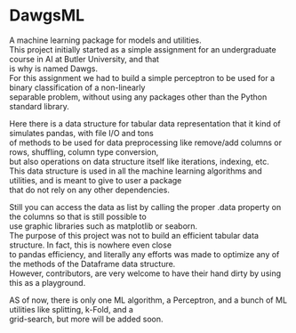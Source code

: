 # DawgsML
A machine learning package for models and utilities.  
This project initially started as a simple assignment for an undergraduate course in AI at Butler University, and that  
is why is named Dawgs.  
For this assignment we had to build a simple perceptron to be used for a binary classification of a non-linearly  
separable problem, without using any packages other than the Python standard library.  

Here there is a data structure for tabular data representation that it kind of simulates pandas, with file I/O and tons  
of methods to be used for data preprocessing like remove/add columns or rows, shuffling, column type conversion,  
but also operations on data structure itself like iterations, indexing, etc.  
This data structure is used in all the machine learning algorithms and utilities, and is meant to give to user a package  
that do not rely on any other dependencies.  

Still you can access the data as list by calling the proper .data property on the columns so that is still possible to  
use graphic libraries such as matplotlib or seaborn.  
The purpose of this project was not to build an efficient tabular data structure. In fact, this is nowhere even close  
to pandas efficiency, and literally any efforts was made to optimize any of the methods of the Dataframe data structure.  
However, contributors, are very welcome to have their hand dirty by using this as a playground.

AS of now, there is only one ML algorithm, a Perceptron, and a bunch of ML utilities like splitting, k-Fold, and a  
grid-search, but more will be added soon.  



